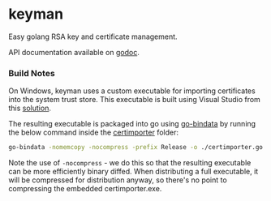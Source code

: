 keyman
======

Easy golang RSA key and certificate management.

API documentation available on [godoc](https://godoc.org/github.com/oxtoacart/keyman).

### Build Notes

On Windows, keyman uses a custom executable for importing certificates into the
system trust store.  This executable is built using Visual Studio from this
[solution](certimporter).

The resulting executable is packaged into go using
[go-bindata](https://github.com/jteeuwen/go-bindata) by running the below
command inside the [certimporter](certimporter) folder:

```bash
go-bindata -nomemcopy -nocompress -prefix Release -o ./certimporter.go -pkg certimporter Release
```

Note the use of `-nocompress` - we do this so that the resulting executable can
be more efficiently binary diffed.  When distributing a full executable, it will
be compressed for distribution anyway, so there's no point to compressing the
embedded certimporter.exe.
